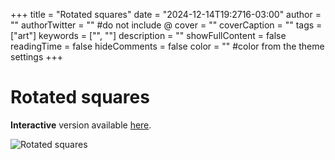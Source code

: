 +++ title = "Rotated squares" date = "2024-12-14T19:2716-03:00" author = "" authorTwitter = "" #do not include @ cover = "" coverCaption = "" tags = ["art"] keywords = ["", ""] description = "" showFullContent = false readingTime = false hideComments = false color = "" #color from the theme settings +++

# Rotated squares

**Interactive** version available [here](https://ariangilesgarcia.github.io/art/src/rotated-squares/).

![Rotated squares](/img/art-rotated-squares.png)

